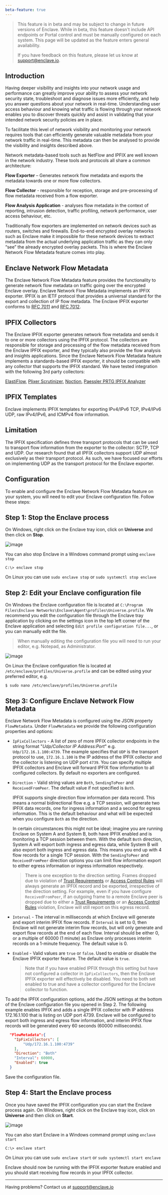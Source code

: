 ```yaml
---
beta-feature: true
---
```


> This feature is in beta and may be subject to change in future versions of Enclave. While in beta, this feature doesn't include API endpoints or Portal control and must be manually configured on each system. This page will be updated as the feature enters general availability.
>   
> If you have feedback on this feature, please let us know at [support@enclave.io](mailto:support@enclave.io).

## Introduction

Having deeper visibility and insights into your network usage and performance can greatly improve your ability to assess your network security state, troubleshoot and diagnose issues more efficiently, and help you answer questions about your network in real-time. Understanding user access behaviour and knowing what traffic is flowing through your network enables you to discover threats quickly and assist in validating that your intended network security policies are in place. 

To facilitate this level of network visibility and monitoring your network requires tools that can efficiently generate valuable metadata from your network traffic in real-time. This metadata can then be analysed to provide the visibility and insights described above.

Network metadata-based tools such as NetFlow and IPFIX are well known in the network industry. These tools and protocols all share a common architecture:

**Flow Exporter** – Generates network flow metadata and exports the metadata towards one or more flow collectors.

**Flow Collector** - responsible for reception, storage and pre-processing of flow metadata received from a flow exporter.

**Flow Analysis Application** - analyses flow metadata in the context of reporting, intrusion detection, traffic profiling, network performance, user access behaviour, etc.

Traditionally flow exporters are implemented on network devices such as routers, switches and firewalls. End-to-end encrypted overlay networks such as Enclave make it impossible for these network devices to extract metadata from the actual underlying application traffic as they can only “see” the already encrypted overlay packets. This is where the Enclave Network Flow Metadata feature comes into play.

## Enclave Network Flow Metadata

The Enclave Network Flow Metadata feature provides the functionality to generate network flow metadata on traffic going over the encrypted Enclave overlay. Enclave Network Flow Metadata implements an IPFIX exporter. IPFIX is an IETF protocol that provides a universal standard for the export and collection of IP flow metadata.
The Enclave IPFIX exporter conforms to [RFC 7011](https://www.ietf.org/rfc/rfc7011.html) and [RFC 7012](https://www.ietf.org/rfc/rfc7012.html).

## IPFIX Collectors

The Enclave IPFIX exporter generates network flow metadata and sends it to one or more collectors using the IPFIX protocol. The collectors are responsible for storage and processing of the flow metadata received from the Enclave IPFIX exporter, and they typically also provide the flow analysis and insights applications. Since the Enclave Network Flow Metadata feature implements a standards-based IPFIX exporter, it should be compatible with any collector that supports the IPFIX standard.
We have tested integration with the following 3rd party collectors:

[ElastiFlow](https://www.elastiflow.com/), [Plixer Scrutinizer](https://www.plixer.com/products/scrutinizer/), [Noction](https://www.noction.com/), [Paessler PRTG IPFIX Analyzer](https://www.paessler.com/ipfix)

## IPFIX Templates

Enclave implements IPFIX templates for exporting IPv4/IPv6 TCP, IPv4/IPv6 UDP, raw IPv4/IPv6, and ICMPv4 flow information.

## Limitation

The IPFIX specification defines three transport protocols that can be used to transport flow information from the exporter to the collector: SCTP, TCP and UDP. Our research found that all IPFIX collectors support UDP almost exclusively as their transport protocol. As such, we have focused our efforts on implementing UDP as the transport protocol for the Enclave exporter.

## Configuration

To enable and configure the Enclave Network Flow Metadata feature on your system, you will need to edit your Enclave configuration file. Follow these steps:

## Step 1: Stop the Enclave process

On Windows, right click on the Enclave tray icon, click on **Universe** and then click on **Stop**.

![image](/images/management/windows-stop-enclave.png)

You can also stop Enclave in a Windows command prompt using `enclave stop`
```
C:\> enclave stop
```

On Linux you can use `sudo enclave stop` or `sudo systemctl stop enclave`

## Step 2: Edit your Enclave configuration file

On Windows the Enclave configuration file is located at `C:\Program Files\Enclave Networks\Enclave\Agent\profiles\Universe.profile`. We recommend you edit the configuration file through the Enclave tray application by clicking on the settings icon in the top left corner of the Enclave application and selecting `Edit profile configuration file...`, or you can manually edit the file.

> When manually editing the configuration file you will need to run your editor, e.g. Notepad, as Administrator.

![image](/images/management/windows-edit-profile.png)

On Linux the Enclave configuration file is located at `/etc/enclave/profiles/Universe.profile` and can be edited using your preferred editor, e.g.

```
$ sudo nano /etc/enclave/profiles/Universe.profile
```

## Step 3: Configure Enclave Network Flow Metadata

Enclave Network Flow Metadata is configured using the JSON property `FlowMetadata`. Under `FlowMetadata` we provide the following configuration properties and options:

- `IpFixCollectors` - A list of zero of more IPFIX collector endpoints in the string format "_Udp/Collector IP Address:Port_" e.g. `Udp/172.16.1.100:4739`. The example specifies that `UDP` is the transport protocol to use, `172.16.1.100` is the IP address of the IPFIX collector and the collector is listening on UDP port `4739`.
You can specify multiple IPFIX collectors and Enclave will forward IPFIX flow information to all configured collectors. By default no exporters are configured.

- `Direction` - Valid string values are `Both`, `SendingToPeer` and `ReceivedFromPeer`. The default value if not specified is `Both`.

  IPFIX supports single direction flow information per data record. This means a normal bidirectional flow e.g. a TCP session, will generate two IPFIX data records, one for ingress information and a second for egress information. This is the default behaviour and what will be expected when you configure `Both` as the direction.

  In certain circumstances this might not be ideal; imagine you are running Enclave on System A and System B, both have IPFIX enabled and is monitoring a TCP session between them. With the default `Both` direction, System A will export both ingress and egress data, while System B will also export both ingress and egress data. This means you end up with 4 flow records for a single TCP session. With the `SendingToPeer` and `ReceivedFromPeer` direction options you can limit flow information export to either egress information or ingress information respectively.

  > There is one exception to the direction setting. Frames dropped due to violation of [Trust Requirements](/management/trust-requirements/) or [Access Control Rules](/management/policy/#access-control-rules) will always generate an IPFIX record and be exported, irrespective of the direction setting. For example, even if you have configure `ReceivedFromPeer`, if an outgoing frame to a remote Enclave peer is dropped due to either a [Trust Requirements](/management/trust-requirements/) or an [Access Control Rules](/management/policy/#access-control-rules) violation, Enclave will still report on this egress record.

- `Interval` - The interval in milliseconds at which Enclave will generate and export interim IPFIX flow records. If `Interval` is set to 0, then Enclave will not generate interim flow records, but will only generate and export flow records at the end of each flow. Interval should be either 0, or a multiple of 60000 (1 minute) as Enclave only processes interim records on a 1-minute frequency. The default value is 0.

- `Enabled` - Valid values are `true` or `false`. Used to enable or disable the Enclave IPFIX exporter feature. The default value is `true`.
  > Note that if you have enabled IPFIX through this setting but have not configured a collector in `IpFixCollectors`, then the Enclave IPFIX exporter will effectively be disabled. You need to both set enabled to true and have a collector configured for the Enclave collector to function.


To add the IPFIX configuration options, add the JSON settings at the bottom of the Enclave configuration file you opened in Step 2.
The following example enables IPFIX and adds a single IPFIX collector with IP address 172.16.1.100 that is listing on UDP port 4739. Enclave will be configured to export both ingress and egress flow information, and interim IPFIX flow records will be generated every 60 seconds (60000 milliseconds).

```json
  "FlowMetadata":{
    "IpFixCollectors": [
        "Udp/172.16.1.100:4739"
    ],
    "Direction": "Both"
    "Interval": 60000,
    "Enabled": true
  }
```

Save the configuration file.

## Step 4: Start the Enclave process

Once you have saved the IPFIX configuration you can start the Enclave process again.
On Windows, right click on the Enclave tray icon, click on **Universe** and then click on **Start**.

![image](/images/management/windows-start-enclave.png)

You can also start Enclave in a Windows command prompt using `enclave start`
```
C:\> enclave start
```

On Linux you can use `sudo enclave start` or `sudo systemctl start enclave`

Enclave should now be running with the IPFIX exporter feature enabled and you should start receiving flow records in your IPFIX collector.

---

Having problems? Contact us at [support@enclave.io](mailto:support@enclave.io)
